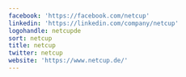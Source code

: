 ```yaml
---
facebook: 'https://facebook.com/netcup'
linkedin: 'https://linkedin.com/company/netcup'
logohandle: netcupde
sort: netcup
title: netcup
twitter: netcup
website: 'https://www.netcup.de/'
---
```

